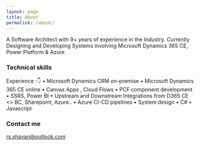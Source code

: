 ```yaml
---
layout: page
title: About
permalink: /about/
---
```


A Software Architect with 9+ years of experience in the Industry. 
Currently Designing and Developing Systems involving Microsoft Dynamics 365 CE, Power Platform & Azure

### Technical skills

Experience :👇
• Microsoft Dynamics CRM on-premise
• Microsoft Dynamics 365 CE online
• Canvas Apps , Cloud Flows 
• PCF component development
• SSRS, Power BI
• Upstream and Downstream Integrations from D365 CE <> BC, Sharepoint, Azure..
• Azure CI-CD pipelines
• System design
• C# • Javascript

### Contact me

[rs.shayan@outlook.com](mailto:rs.shayan@outlook.com)
